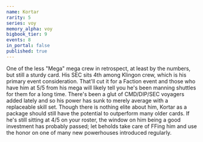 ```yaml
---
name: Kortar
rarity: 5
series: voy
memory_alpha: voy
bigbook_tier: 9
events: 8
in_portal: false
published: true
---
```


One of the less "Mega" mega crew in retrospect, at least by the numbers, but still a sturdy card. His SEC sits 4th among Klingon crew, which is his primary event consideration. That'll cut it for a Faction event and those who have him at 5/5 from his mega will likely tell you he's been manning shuttles for them for a long time. There's been a glut of CMD/DIP/SEC voyagers added lately and so his power has sunk to merely average with a replaceable skill set. Though there is nothing elite about him, Kortar as a package should still have the potential to outperform many older cards. If he's still sitting at 4/5 on your roster, the window on him being a good investment has probably passed; let beholds take care of FFing him and use the honor on one of many new powerhouses introduced regularly.
